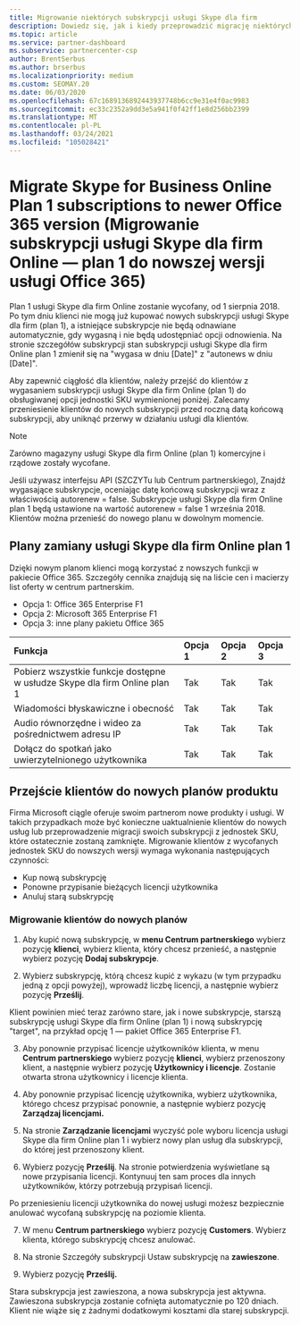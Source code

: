 ```yaml
---
title: Migrowanie niektórych subskrypcji usługi Skype dla firm
description: Dowiedz się, jak i kiedy przeprowadzić migrację niektórych klientów z wygasaniem subskrypcji usługi Skype dla firm Online (plan 1) do nowych wersji pakietu Office 365.
ms.topic: article
ms.service: partner-dashboard
ms.subservice: partnercenter-csp
author: BrentSerbus
ms.author: brserbus
ms.localizationpriority: medium
ms.custom: SEOMAY.20
ms.date: 06/03/2020
ms.openlocfilehash: 67c1689136892443937748b6cc9e31e4f0ac9983
ms.sourcegitcommit: ec33c2352a9dd3e5a941f0f42ff1e8d256bb2399
ms.translationtype: MT
ms.contentlocale: pl-PL
ms.lasthandoff: 03/24/2021
ms.locfileid: "105028421"
---
```

# <a name="migrate-skype-for-business-online-plan-1-subscriptions-to-newer-office-365-versions"></a>Migrate Skype for Business Online Plan 1 subscriptions to newer Office 365 version (Migrowanie subskrypcji usługi Skype dla firm Online — plan 1 do nowszej wersji usługi Office 365)

Plan 1 usługi Skype dla firm Online zostanie wycofany, od 1 sierpnia 2018. Po tym dniu klienci nie mogą już kupować nowych subskrypcji usługi Skype dla firm (plan 1), a istniejące subskrypcje nie będą odnawiane automatycznie, gdy wygasną i nie będą udostępniać opcji odnowienia. Na stronie szczegółów subskrypcji stan subskrypcji usługi Skype dla firm Online plan 1 zmienił się na "wygasa w dniu [Date]" z "autonews w dniu [Date]".  

Aby zapewnić ciągłość dla klientów, należy przejść do klientów z wygasaniem subskrypcji usługi Skype dla firm Online (plan 1) do obsługiwanej opcji jednostki SKU wymienionej poniżej. Zalecamy przeniesienie klientów do nowych subskrypcji przed roczną datą końcową subskrypcji, aby uniknąć przerwy w działaniu usługi dla klientów. 

>[!NOTE]
>Zarówno magazyny usługi Skype dla firm Online (plan 1) komercyjne i rządowe zostały wycofane.

Jeśli używasz interfejsu API (SZCZYTu lub Centrum partnerskiego), Znajdź wygasające subskrypcje, oceniając datę końcową subskrypcji wraz z właściwością autorenew = false. Subskrypcje usługi Skype dla firm Online plan 1 będą ustawione na wartość autorenew = false 1 września 2018. Klientów można przenieść do nowego planu w dowolnym momencie. 

## <a name="skype-for-business-online-plan-1-replacement-plans"></a>Plany zamiany usługi Skype dla firm Online plan 1

Dzięki nowym planom klienci mogą korzystać z nowszych funkcji w pakiecie Office 365. Szczegóły cennika znajdują się na liście cen i macierzy list oferty w centrum partnerskim. 

- Opcja 1: Office 365 Enterprise F1
- Opcja 2: Microsoft 365 Enterprise F1
- Opcja 3: inne plany pakietu Office 365

|**Funkcja**    |**Opcja 1**   |**Opcja 2**   |**Opcja 3**   |
|:-----------------|:-----------------|:-------------|:------------|
|Pobierz wszystkie funkcje dostępne w usłudze Skype dla firm Online plan 1|Tak   |Tak   |Tak   |
|Wiadomości błyskawiczne i obecność |Tak   |Tak   |Tak   |
|Audio równorzędne i wideo za pośrednictwem adresu IP|Tak   |Tak   |Tak   
|Dołącz do spotkań jako uwierzytelnionego użytkownika| Tak   |Tak   |Tak   |

## <a name="transition-customers-to-new-product-plans"></a>Przejście klientów do nowych planów produktu

Firma Microsoft ciągle oferuje swoim partnerom nowe produkty i usługi. W takich przypadkach może być konieczne uaktualnienie klientów do nowych usług lub przeprowadzenie migracji swoich subskrypcji z jednostek SKU, które ostatecznie zostaną zamknięte. Migrowanie klientów z wycofanych jednostek SKU do nowszych wersji wymaga wykonania następujących czynności:

- Kup nową subskrypcję
- Ponowne przypisanie bieżących licencji użytkownika
- Anuluj starą subskrypcję

### <a name="migrate-your-customers-to-new-plans"></a>Migrowanie klientów do nowych planów

1. Aby kupić nową subskrypcję, w **menu Centrum partnerskiego** wybierz pozycję **klienci**, wybierz klienta, który chcesz przenieść, a następnie wybierz pozycję **Dodaj subskrypcje**.

2. Wybierz subskrypcję, którą chcesz kupić z wykazu (w tym przypadku jedną z opcji powyżej), wprowadź liczbę licencji, a następnie wybierz pozycję **Prześlij**. 

Klient powinien mieć teraz zarówno stare, jak i nowe subskrypcje, starszą subskrypcję usługi Skype dla firm Online (plan 1) i nową subskrypcję "target", na przykład opcję 1 — pakiet Office 365 Enterprise F1.

3. Aby ponownie przypisać licencje użytkowników klienta, w menu **Centrum partnerskiego** wybierz pozycję **klienci**, wybierz przenoszony klient, a następnie wybierz pozycję **Użytkownicy i licencje**. Zostanie otwarta strona użytkownicy i licencje klienta.

4. Aby ponownie przypisać licencję użytkownika, wybierz użytkownika, którego chcesz przypisać ponownie, a następnie wybierz pozycję **Zarządzaj licencjami.**

5. Na stronie **Zarządzanie licencjami** wyczyść pole wyboru licencja usługi Skype dla firm Online plan 1 i wybierz nowy plan usług dla subskrypcji, do której jest przenoszony klient.

6. Wybierz pozycję **Prześlij**. Na stronie potwierdzenia wyświetlane są nowe przypisania licencji. Kontynuuj ten sam proces dla innych użytkowników, którzy potrzebują przypisań licencji.

Po przeniesieniu licencji użytkownika do nowej usługi możesz bezpiecznie anulować wycofaną subskrypcję na poziomie klienta.

7. W menu **Centrum partnerskiego** wybierz pozycję **Customers**. Wybierz klienta, którego subskrypcję chcesz anulować.

8. Na stronie Szczegóły subskrypcji Ustaw subskrypcję na **zawieszone**.

9. Wybierz pozycję **Prześlij.**

Stara subskrypcja jest zawieszona, a nowa subskrypcja jest aktywna. Zawieszona subskrypcja zostanie cofnięta automatycznie po 120 dniach. Klient nie wiąże się z żadnymi dodatkowymi kosztami dla starej subskrypcji.

